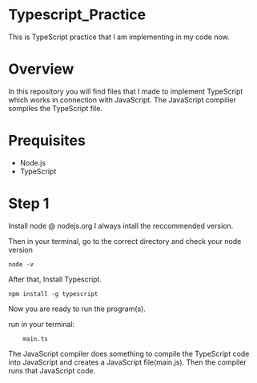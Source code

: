 # Typescript_Practice
This is TypeScript practice that I am implementing in my code now. 

# Overview 
In this repository you will find files that I made to implement TypeScript which works in connection with JavaScript. The JavaScript compilier sompiles the TypeScript file.

# Prequisites
- Node.js
- TypeScript

# Step 1 
Install node @ nodejs.org
I always intall the reccommended version.

Then in your terminal, go to the correct directory and check your node version

    node -v
    
After that, Install Typescript.

    npm install -g typescript
    
Now you are ready to run the program(s).

run in your terminal:

        main.ts
        
The JavaScript compiler does something to compile the TypeScript code into JavaScript and creates a JavaScript file(main.js). Then the compiler runs that JavaScript code.
